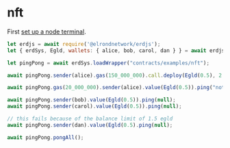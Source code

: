 # nft

First [set up a node terminal](../../../../tutorial/src/interaction/interaction-basic.md).

```javascript
let erdjs = await require('@elrondnetwork/erdjs');
let { erdSys, Egld, wallets: { alice, bob, carol, dan } } = await erdjs.setupInteractive("local-testnet");

let pingPong = await erdSys.loadWrapper("contracts/examples/nft");

await pingPong.sender(alice).gas(150_000_000).call.deploy(Egld(0.5), 2 * 60, null, Egld(1.5));

await pingPong.gas(20_000_000).sender(alice).value(Egld(0.5)).ping("note 1");

await pingPong.sender(bob).value(Egld(0.5)).ping(null);
await pingPong.sender(carol).value(Egld(0.5)).ping(null);

// this fails because of the balance limit of 1.5 egld
await pingPong.sender(dan).value(Egld(0.5).ping(null);

await pingPong.pongAll();

```
